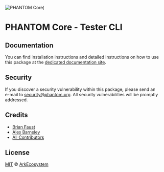 ![PHANTOM Core](https://i.imgur.com/dPHOKrL.jpg))

# PHANTOM Core - Tester CLI

## Documentation

You can find installation instructions and detailed instructions on how to use this package at the [dedicated documentation site](https://docs.phantom.org/guidebook/core/plugins/core-tester-cli.html).

## Security

If you discover a security vulnerability within this package, please send an e-mail to security@phantom.org. All security vulnerabilities will be promptly addressed.

## Credits

- [Brian Faust](https://github.com/faustbrian)
- [Alex Barnsley](https://github.com/alexbarnsley)
- [All Contributors](../../../../contributors)

## License

[MIT](LICENSE) © [ArkEcosystem](https://ark.io)
